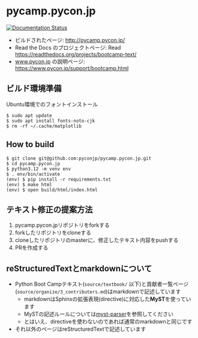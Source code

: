 # pycamp.pycon.jp

[![Documentation Status](https://readthedocs.org/projects/bootcamp-text/badge/?version=latest)](http://bootcamp-text.readthedocs.io/?badge=latest)

* ビルドされたページ: http://pycamp.pycon.jp/
* Read the Docs のプロジェクトページ: Read https://readthedocs.org/projects/bootcamp-text/
* www.pycon.jp の説明ページ: https://www.pycon.jp/support/bootcamp.html

## ビルド環境準備

Ubuntu環境でのフォントインストール
```
$ sudo apt update
$ sudo apt install fonts-noto-cjk
$ rm -rf ~/.cache/matplotlib
```

## How to build

```
$ git clone git@github.com:pyconjp/pycamp.pycon.jp.git
$ cd pycamp.pycon.jp
$ python3.12 -m venv env
$ . env/bin/activate
(env) $ pip install -r requirements.txt
(env) $ make html
(env) $ open build/html/index.html
```

## テキスト修正の提案方法

1. pycamp.pycon.jpリポジトリをforkする
2. forkしたリポジトリをcloneする
3. cloneしたリポジトリのmasterに、修正したテキスト内容をpushする
4. PRを作成する

## reStructuredTextとmarkdownについて

* Python Boot Campテキスト(`source/textbook/` 以下)と貢献者一覧ページ(`source/organize/3_contributers.md`)はmarkdownで記述しています
  * markdownはSphinxの拡張表現(directive)に対応した**MyST**を使っています
  * MySTの記述ルールについては[myst-parser](https://myst-parser.readthedocs.io/)を参照してください
  * とはいえ、directiveを使わないのであれば通常のmarkdownと同じです
* それ以外のページはreStructuredTextで記述しています
